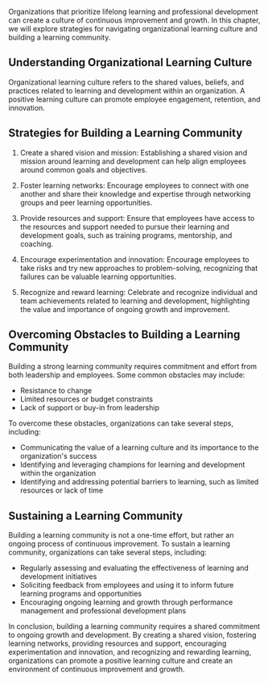 
Organizations that prioritize lifelong learning and professional development can create a culture of continuous improvement and growth. In this chapter, we will explore strategies for navigating organizational learning culture and building a learning community.

Understanding Organizational Learning Culture
---------------------------------------------

Organizational learning culture refers to the shared values, beliefs, and practices related to learning and development within an organization. A positive learning culture can promote employee engagement, retention, and innovation.

Strategies for Building a Learning Community
--------------------------------------------

1. Create a shared vision and mission: Establishing a shared vision and mission around learning and development can help align employees around common goals and objectives.

2. Foster learning networks: Encourage employees to connect with one another and share their knowledge and expertise through networking groups and peer learning opportunities.

3. Provide resources and support: Ensure that employees have access to the resources and support needed to pursue their learning and development goals, such as training programs, mentorship, and coaching.

4. Encourage experimentation and innovation: Encourage employees to take risks and try new approaches to problem-solving, recognizing that failures can be valuable learning opportunities.

5. Recognize and reward learning: Celebrate and recognize individual and team achievements related to learning and development, highlighting the value and importance of ongoing growth and improvement.

Overcoming Obstacles to Building a Learning Community
-----------------------------------------------------

Building a strong learning community requires commitment and effort from both leadership and employees. Some common obstacles may include:

* Resistance to change
* Limited resources or budget constraints
* Lack of support or buy-in from leadership

To overcome these obstacles, organizations can take several steps, including:

* Communicating the value of a learning culture and its importance to the organization's success
* Identifying and leveraging champions for learning and development within the organization
* Identifying and addressing potential barriers to learning, such as limited resources or lack of time

Sustaining a Learning Community
-------------------------------

Building a learning community is not a one-time effort, but rather an ongoing process of continuous improvement. To sustain a learning community, organizations can take several steps, including:

* Regularly assessing and evaluating the effectiveness of learning and development initiatives
* Soliciting feedback from employees and using it to inform future learning programs and opportunities
* Encouraging ongoing learning and growth through performance management and professional development plans

In conclusion, building a learning community requires a shared commitment to ongoing growth and development. By creating a shared vision, fostering learning networks, providing resources and support, encouraging experimentation and innovation, and recognizing and rewarding learning, organizations can promote a positive learning culture and create an environment of continuous improvement and growth.
